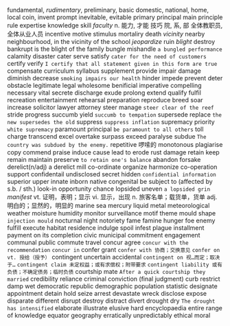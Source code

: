 
fundamental, *rudimentary*, preliminary, basic
domestic, national, home, local
coin, invent
prompt 
inevitable, evitable
primary principal main
principle rule
expertise knowledge skill
*faculty* n. 能力, 才能 技巧 院, 系, 部 全体教职员, 全体从业人员
incentive motive stimulus
mortaliry death
*vicinity* nearby neighbourhood, in the vicinity of the school
*jeopardize* ruin
*blight* destroy bankrupt is the blight of the family
bungle mishandle `a bungled performance`
calamity disaster
cater serve satisfy `cater for the need of customers`
certify verify `I certify that all statement given in this form are true`
compensate
curriculum syllabus
supplement provide
impair damage diminish decrease `smoking impairs our health`
hinder impede prevent deter obstacle
legitimate legal
wholesome benificial
imperative compelling necessary vital
secrete discharge exude
prolong extend
qualify fulfil
recreation entertainment
rehearsal preparation
reproduce breed
soar increase
solicitor lawyer attorney
steer manage `steer clear of the reef`
stride progress
succumb yield `succumb to tempation`
supersede replace `the new supersedes the old`
suppress `suppress inflation`
supremacy priority `white supremacy`
paramount principal `be paramount to all others`
toll charge
transcend excel
overtake surpass exceed
paralyse
subdue `The country was subdued by the enemy.`
repetitive 啰嗦的 monotonous
plagiarise copy
commend praise
induce cause lead to
erode rust damage
retain keep remain maintain preserve `to retain one's balance`
abandon forsake derelict(n/adj) a derelict mill
co-ordinate organize harmonize
co-operation support 
confidentail undisclosed secret hidden `confidential information`
superior upper
innate inborn native congenital
be subject to (affected by s.b. / sth.)
look-in opportunity chance
lopsided uneven `a lopsided grin`
*manifest*  vt. 证明，表明；显示 vi. 显示，出现 n. 旅客名单；载货单，货单 adj. 明白的；显然的，明显的
marine sea
mercury liquid metal
meteorological weather
moisture humidity
monitor surveillance
motif theme
mould shape `injection mould` 
nocturnal night
notoriety fame
famine hunger
foe enemy
fulfill execute
habitat residence
indulge spoil
infest plague
installment payment on its completion
civic municipal
commitment engagement
communal public
commute travel
concur agree `concur with the recommendation` `concur in`
confer grant `confer with 协商；交换意见` `confer on vt. 授给（授予）`
contingent uncertain accidental
`contingent on 视…而定；取决于…`
`contingent claim 未定权益；或有求偿权；附带要求`
`contingent liability 或有负债；不确定债务；临时负债`
courtship mate `After a quick courtship they married`
credibility reliance
criminal conviction (final judgment)
curb restrict
damp wet
democratic republic
demographic population statistic
designate appointment
detain hold seize arrest
devastate wreck
disclose expose
disparate different
disrupt destroy
distract divert
drought dry `The drought has intensified`
elaborate illustrate
elusive hard
encyclopaedia entire range of knowledge
equator geography
erratically unpredictably
ethical moral
